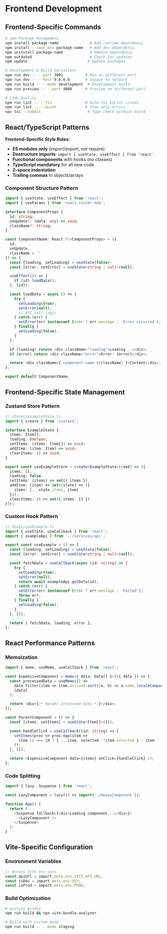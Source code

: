 # Frontend Development

## Frontend-Specific Commands

```bash
# npm Package Management
npm install package-name              # Add runtime dependency
npm install --save-dev package-name   # Add dev dependency
npm uninstall package-name            # Remove dependency
npm outdated                          # Check for updates
npm update                           # Update packages

# Development & Build Variations
npm run dev -- --port 3001          # Run on different port
npm run dev -- --host 0.0.0.0       # Expose to network
npm run build -- --mode development  # Development build
npm run preview -- --port 4000      # Preview on different port

# Code Quality
npm run lint -- --fix               # Auto-fix ESLint issues
npm run lint -- --quiet             # Show only errors
npx tsc --noEmit                     # Type check without build
```

## React/TypeScript Patterns

**Frontend-Specific Style Rules:**
- **ES modules only** (import/export, not require)
- **Destructure imports**: `import { useState, useEffect } from 'react'`
- **Functional components** with hooks (no classes)
- **TypeScript mandatory** for all new code
- **2-space indentation**
- **Trailing commas** in objects/arrays

### Component Structure Pattern
```typescript
import { useState, useEffect } from 'react';
import { useParams } from 'react-router-dom';

interface ComponentProps {
  id: string;
  onUpdate?: (data: any) => void;
  className?: string;
}

const ComponentName: React.FC<ComponentProps> = ({
  id,
  onUpdate,
  className = ''
}) => {
  const [loading, setLoading] = useState(false);
  const [error, setError] = useState<string | null>(null);

  useEffect(() => {
    if (id) loadData();
  }, [id]);

  const loadData = async () => {
    try {
      setLoading(true);
      setError(null);
      // API call logic
    } catch (err) {
      setError(err instanceof Error ? err.message : 'Error occurred');
    } finally {
      setLoading(false);
    }
  };

  if (loading) return <div className="loading">Loading...</div>;
  if (error) return <div className="error">Error: {error}</div>;

  return <div className={`component-name ${className}`}>Content</div>;
};

export default ComponentName;
```

## Frontend-Specific State Management

### Zustand Store Pattern
```typescript
// stores/exampleStore.ts
import { create } from 'zustand';

interface ExampleState {
  items: Item[];
  loading: boolean;
  setItems: (items: Item[]) => void;
  addItem: (item: Item) => void;
  clearItems: () => void;
}

export const useExampleStore = create<ExampleState>((set) => ({
  items: [],
  loading: false,
  setItems: (items) => set({ items }),
  addItem: (item) => set((state) => ({
    items: [...state.items, item]
  })),
  clearItems: () => set({ items: [] })
}));
```

### Custom Hook Pattern
```typescript
// hooks/useExample.ts
import { useState, useCallback } from 'react';
import { exampleApi } from '../services/api';

export const useExample = () => {
  const [loading, setLoading] = useState(false);
  const [error, setError] = useState<string | null>(null);

  const fetchData = useCallback(async (id: string) => {
    try {
      setLoading(true);
      setError(null);
      return await exampleApi.getData(id);
    } catch (err) {
      setError(err instanceof Error ? err.message : 'Failed');
      throw err;
    } finally {
      setLoading(false);
    }
  }, []);

  return { fetchData, loading, error };
};
```

## React Performance Patterns

### Memoization
```typescript
import { memo, useMemo, useCallback } from 'react';

const ExpensiveComponent = memo<{ data: Data[] }>(({ data }) => {
  const processedData = useMemo(() =>
    data.filter(item => item.active).sort((a, b) => a.name.localeCompare(b.name)),
    [data]
  );

  return <div>{/* Render processed data */}</div>;
});

const ParentComponent = () => {
  const [items, setItems] = useState<Item[]>([]);

  const handleClick = useCallback((id: string) => {
    setItems(prev => prev.map(item =>
      item.id === id ? { ...item, selected: !item.selected } : item
    ));
  }, []);

  return <ExpensiveComponent data={items} onClick={handleClick} />;
};
```

### Code Splitting
```typescript
import { lazy, Suspense } from 'react';

const LazyComponent = lazy(() => import('./HeavyComponent'));

function App() {
  return (
    <Suspense fallback={<div>Loading component...</div>}>
      <LazyComponent />
    </Suspense>
  );
}
```

## Vite-Specific Configuration

### Environment Variables
```typescript
// Access Vite env vars
const apiUrl = import.meta.env.VITE_API_URL;
const isDev = import.meta.env.DEV;
const isProd = import.meta.env.PROD;
```

### Build Optimization
```bash
# Analyze bundle
npm run build && npx vite-bundle-analyzer

# Build with custom mode
npm run build -- --mode staging
```
